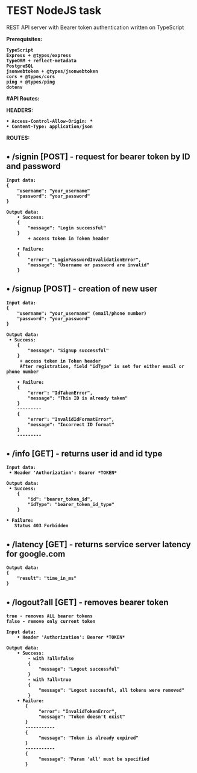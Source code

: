 # TEST NodeJS task
REST API server with Bearer token authentication written on TypeScript

<b>Prerequisites:<b> <br>

    TypeScript
    Express + @types/express
    TypeORM + reflect-metadata
    PostgreSQL
    jsonwebtoken + @types/jsonwebtoken
    cors + @types/cors
    ping + @types/ping
    dotenv


#API Routes:

HEADERS:

    • Access-Control-Allow-Origin: * 
    • Content-Type: application/json 

ROUTES:

• /signin [POST] - request for bearer token by ID and password
-
    Input data:
    {
        "username": "your_username"
        "password": "your_password"
    }
    
    Output data:
        • Success:
        {
            "message": "Login successful"
        }
            + access token in Token header
        
        • Failure:
        {
            "error": "LoginPasswordInvalidationError",
            "message": "Username or password are invalid"
        }

• /signup [POST] - creation of new user
-
    Input data:
    {
        "username": "your_username" (email/phone number)
        "password": "your_password"
    }
    
    Output data:
     • Success:
        {
            "message": "Signup successful"
        }
         + access token in Token header
         After registration, field "idType" is set for either email or phone number
    
        • Failure:
        {
            "error": "IdTakenError",
            "message": "This ID is already taken"
        }
        ---------
        {
            "error": "InvalidIdFormatError",
            "message": "Incorrect ID format"
        }
        ---------

• /info [GET] - returns user id and id type
-
    Input data:
     • Header 'Authorization': Bearer *TOKEN*

    Output data:
     • Success:
        {
            "id": "bearer_token_id",
            "idType": "bearer_token_id_type"
        }

    • Failure:
       Status 403 Forbidden

• /latency [GET] - returns service server latency for google.com
-

    Output data:
    {
        "result": "time_in_ms"
    }

• /logout?all [GET] - removes bearer token 
- 
    true - removes ALL bearer tokens
    false - remove only current token
   
```
Input data:
    • Header 'Authorization': Bearer *TOKEN*
    
Output data:
    • Success:
        - with ?all=false
        {
            "message": "Logout successful"
        }
        - with ?all=true
        {
            "message": "Logout succesful, all tokens were removed"
        } 
    • Failure:
       {
            "error": "InvalidTokenError",
            "message": "Token doesn't exist"
       }
       -----------
       {
            "message": "Token is already expired"
       }
       -----------
       {
            "message": "Param 'all' must be specified
       }
```

    
